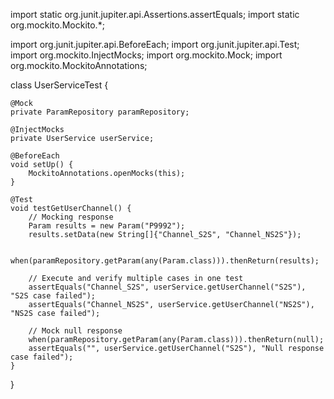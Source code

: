 import static org.junit.jupiter.api.Assertions.assertEquals;
import static org.mockito.Mockito.*;

import org.junit.jupiter.api.BeforeEach;
import org.junit.jupiter.api.Test;
import org.mockito.InjectMocks;
import org.mockito.Mock;
import org.mockito.MockitoAnnotations;

class UserServiceTest {

    @Mock
    private ParamRepository paramRepository;

    @InjectMocks
    private UserService userService;

    @BeforeEach
    void setUp() {
        MockitoAnnotations.openMocks(this);
    }

    @Test
    void testGetUserChannel() {
        // Mocking response
        Param results = new Param("P9992");
        results.setData(new String[]{"Channel_S2S", "Channel_NS2S"});

        when(paramRepository.getParam(any(Param.class))).thenReturn(results);

        // Execute and verify multiple cases in one test
        assertEquals("Channel_S2S", userService.getUserChannel("S2S"), "S2S case failed");
        assertEquals("Channel_NS2S", userService.getUserChannel("NS2S"), "NS2S case failed");

        // Mock null response
        when(paramRepository.getParam(any(Param.class))).thenReturn(null);
        assertEquals("", userService.getUserChannel("S2S"), "Null response case failed");
    }
}
